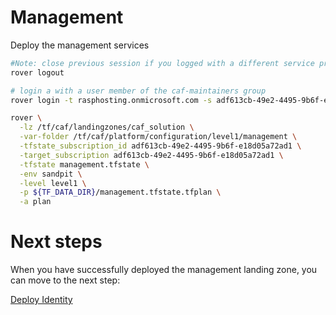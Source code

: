 
# Management
Deploy the management services

```bash
#Note: close previous session if you logged with a different service principal using --impersonate-sp-from-keyvault-url
rover logout

# login a with a user member of the caf-maintainers group
rover login -t rasphosting.onmicrosoft.com -s adf613cb-49e2-4495-9b6f-e18d05a72ad1

rover \
  -lz /tf/caf/landingzones/caf_solution \
  -var-folder /tf/caf/platform/configuration/level1/management \
  -tfstate_subscription_id adf613cb-49e2-4495-9b6f-e18d05a72ad1 \
  -target_subscription adf613cb-49e2-4495-9b6f-e18d05a72ad1 \
  -tfstate management.tfstate \
  -env sandpit \
  -level level1 \
  -p ${TF_DATA_DIR}/management.tfstate.tfplan \
  -a plan

```


# Next steps

When you have successfully deployed the management landing zone, you can move to the next step:

[Deploy Identity](../../level1/identity/readme.md)
